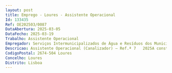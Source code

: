 ```yaml
--- 
layout: post
title: Emprego - Loures - Assistente Operacional
Id: 133435
Ref: OE202503/0087
DataAbertura: 2025-03-05
DataFecho: 2025-03-19
Trabalho: Assistente Operacional
Empregador: Serviços Intermunicipalizados de Água e Resíduos dos Municípios de Loures e Odivelas
Descricao: Assistente Operacional (Canalizador) – Ref.ª 7   2025A constante no mapa anexo à LTFP, previsto no art.º 88.º daquele diploma, correspondente ao grau de complexidade 1   Funções de natureza executiva, de carácter manual ou mecânico, enquadra das em diretivas gerais bem definidas e com graus de complexidade variáveis. Execução de tarefas de apoio elementares, indispensáveis ao funcionamento dos órgãos e serviços, podendo com portar esforço físico. Responsabilidade pelos equipamentos sob sua guarda e pela sua correta utilização, procedendo, quando necessário, à manutenção e reparação dos mesmos.Ao Assistente Operacional, na área funcional de Canalizador, incumbe ainda especificamente o exercício de todas as atividades inerentes à prossecução das atribuições da respetiva unidade orgânica nomeadamente  Departamento de Exploração de Águas 1. Efetuar a instalação, manutenção, operação, substituição, reparação de condutas e ramais de água, marcos e bocas de incêndio, válvulas de seccionamento, redutores de pressão e outros equipamentos da infraestrutura de abastecimento de água 2. Executar cortes, restabelecimento de ramais, execução de ligações, fechos e aberturas de água 3. Executar soldaduras por eletrofusão em tubagem e acessórios de polietileno de alta densidade (PEAD) 4. Preparar e organizar o trabalho de acordo com as orientações recebidas, as especificações técnicas e as características das tarefas a executar 5. Preparar e organizar ferramentas, dispositivos de sinalização e máquinas requeridas para as tarefas a executar 6. Recolher e transportar materiais, ferramentas e equipamentos 7. Garantir a limpeza dos equipamentos e ferramentas e a realização de manutenção e peque nas reparações preventivas, informando superiormente da necessidade de substituição de ferramentas e equipamentos 8. Realizar tarefas de corte de pavimentos, movimentação de terras, drenagem de água e reposição da área da intervenção em condições adequadas à sua reconstrução 9. Efetuar a operação e manutenção de máquinas (miniretroescavadora  minigiratória ou mini pá carregadora), motosserras, centralinas de potência hidráulica  motobomba, alicates de corte de tubagem, ferramenta manual diversa, e outros equipamentos que sejam necessários para a conclusão das tarefas atribuídas 10. Cumprir os procedimentos de segurança estabelecidos, monitorizando o ambiente de trabalho e a utilização do equipamento de segurança 11. Sinalizar as áreas de intervenção colocando sinais e cones criando um perímetro de segurança em torno da mesma.Departamento de Resíduos e Apoio Logístico 1. Efetuar reparações em equipamentos existentes nas instalações (equipa multidisciplinar) 2. Zelar pelas instalações comuns e pelos balneários dos SIMAR.
CodigoPostal: 2674-504 Loures
Concelho: Loures
Distrito: Lisboa
--- 
```

